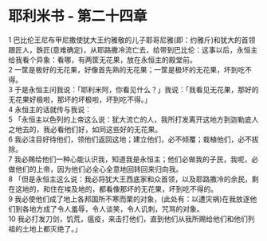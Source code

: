 # 耶利米书 - 第二十四章
  
 1 巴比伦王尼布甲尼撒使犹大王约雅敬的儿子耶哥尼雅(即：约雅斤)和犹大的首领跟匠人，鉄匠(意难确定)，从耶路撒冷流亡去，给带到巴比伦：这事以后，永恒主给我看个异象：看哪，有两筐无花果，放在永恒主的殿堂前。  
 2 一筐是极好的无花果，好像首先熟的无花果；一筐是极坏的无花果，坏到吃不得。  
 3 于是永恒主问我说：「耶利米阿，你看见什么？」我说：「我看见无花果，那好的无花果好极啦，那坏的坏极啦，坏到吃不得。」  
 4 永恒主的话就传与我说：  
 5 「永恒主以色列的上帝这么说：犹大流亡的人，我所打发离开这地方到迦勒底人之地去的，我必看他们好，如同这些好的无花果。  
 6 我必注目好待他们，领他们返回这地；建立他们，必不倾覆；栽植他们，必不拔除。  
 7 我必赐给他们一种心能认识我，知道我是永恒主；他们必做我的子民，我呢，必做他们的上帝，因为他们必全心全意地回转回来归向我。  
 8 「但是永恒主这么说：我必将犹大王西底家和众首领，以及耶路撒冷的余民，剩在这地的，和住在埃及地的，都看像那坏的无花果，坏到吃不得的。  
 9 我必使他们成了地上各邦国所不寒而栗的对象，(此处有：以遭灾祸)在我放逐他们到各地方成了令人羞辱，令人谈笑，令人讥刺，咒骂的对象。  
 10 我必打发刀剑，饥荒，瘟疫，来击打他们，直到他们从我所赐给他们和他们列祖的土地上都灭绝了。」